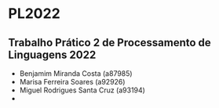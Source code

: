 # PL2022
## Trabalho Prático 2 de Processamento de Linguagens 2022

- Benjamim Miranda Costa (a87985)
- Marisa Ferreira Soares (a92926)
- Miguel Rodrigues Santa Cruz (a93194)
- 
